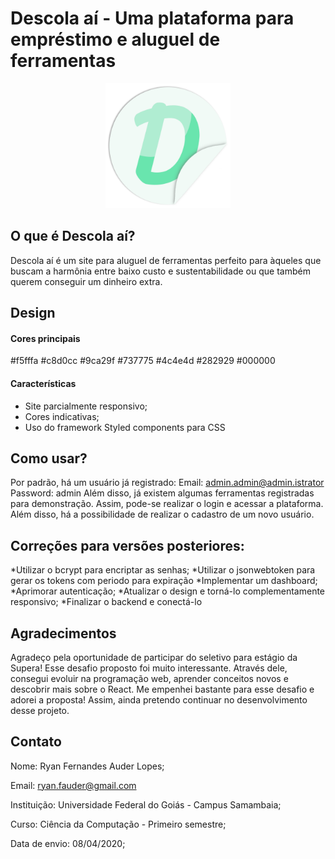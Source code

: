 # Descola aí - Uma plataforma para empréstimo e aluguel de ferramentas
<div align="center"><img src="./src/assets/logo.png" width="200" height="200"></div>

## O que é Descola aí?
Descola aí é um site para aluguel de ferramentas perfeito para àqueles que buscam a harmônia entre baixo custo e sustentabilidade ou que também querem conseguir um dinheiro extra.

## Design
#### Cores principais
#f5fffa
#c8d0cc 
#9ca29f
#737775
#4c4e4d
#282929
#000000
#### Características
* Site parcialmente responsivo;
* Cores indicativas;
* Uso do framework Styled components para CSS 

## Como usar?
Por padrão, há um usuário já registrado:
Email: admin.admin@admin.istrator
Password: admin
Além disso, já existem algumas ferramentas registradas para demonstração.
Assim, pode-se realizar o login e acessar a plataforma. Além disso, há a possibilidade de realizar o cadastro de um novo usuário.

## Correções para versões posteriores:
*Utilizar o bcrypt para encriptar as senhas;
*Utilizar o jsonwebtoken para gerar os tokens com periodo para expiração
*Implementar um dashboard;
*Aprimorar autenticação;
*Atualizar o design e torná-lo complementamente responsivo;
*Finalizar o backend e conectá-lo

## Agradecimentos
Agradeço pela oportunidade de participar do seletivo para estágio da Supera! Esse desafio proposto foi muito interessante. Através dele, consegui evoluir na programação web, aprender conceitos novos e descobrir mais sobre o React. Me empenhei bastante para esse desafio e adorei a proposta! Assim, ainda pretendo continuar no desenvolvimento desse projeto.

## Contato
Nome: Ryan Fernandes Auder Lopes;

Email: ryan.fauder@gmail.com

Instituição: Universidade Federal do Goiás - Campus Samambaia;

Curso: Ciência da Computação - Primeiro semestre;

Data de envio: 08/04/2020;